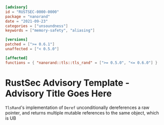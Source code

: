 ```toml
[advisory]
id = "RUSTSEC-0000-0000"
package = "nanorand"
date = "2021-09-23"
categories = ["unsoundness"]
keywords = ["memory-safety", "aliasing"]

[versions]
patched = [">= 0.6.1"]
unaffected = ["< 0.5.0"]

[affected]
functions = { "nanorand::tls::tls_rand" = [">= 0.5.0", "<= 0.6.0"] }
```

# RustSec Advisory Template - Advisory Title Goes Here

`TlsRand`'s implementation of `Deref` unconditionally dereferences a raw pointer, and returns 
multiple mutable references to the same object, which is UB